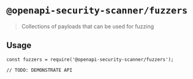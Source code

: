 # `@openapi-security-scanner/fuzzers`

> Collections of payloads that can be used for fuzzing

## Usage

```
const fuzzers = require('@openapi-security-scanner/fuzzers');

// TODO: DEMONSTRATE API
```
